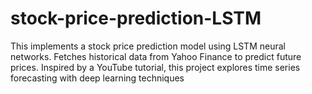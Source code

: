 # stock-price-prediction-LSTM
This implements a stock price prediction model using LSTM neural networks. Fetches historical data from Yahoo Finance to predict future prices. Inspired by a YouTube tutorial, this project explores time series forecasting with deep learning techniques
